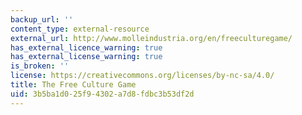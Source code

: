 ```yaml
---
backup_url: ''
content_type: external-resource
external_url: http://www.molleindustria.org/en/freeculturegame/
has_external_licence_warning: true
has_external_license_warning: true
is_broken: ''
license: https://creativecommons.org/licenses/by-nc-sa/4.0/
title: The Free Culture Game
uid: 3b5ba1d0-25f9-4302-a7d8-fdbc3b53df2d
---
```

